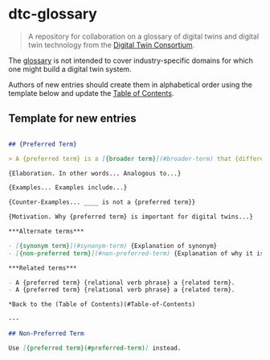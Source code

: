 # dtc-glossary

> A repository for collaboration on a glossary of digital twins and digital twin technology from the [Digital Twin Consortium](https://www.digitaltwinconsortium.org/).

The [glossary](glossary.md) is not intended to cover industry-specific domains for which one might build a digital twin system.

Authors of new entries should create them in alphabetical order using the template below and update the [Table of Contents](glossary.md#table-of-contents).

## Template for new entries

```markdown

## {Preferred Term}

> A {preferred term} is a [{broader term}](#broader-term) that {differentiating clause}.

{Elaboration. In other words... Analogous to...}

{Examples... Examples include...}

{Counter-Examples... ____ is not a {preferred term}}

{Motivation. Why {preferred term} is important for digital twins...}

***Alternate terms***

- [{synonym term}](#synonym-term) {Explanation of synonym}
- [{non-preferred term}](#non-preferred-term) {Explanation of why it is not preferred}

***Related terms***

- A {preferred term} {relational verb phrase} a {related term}.
- A {preferred term} {relational verb phrase} a {related term}.

*Back to the (Table of Contents)(#Table-of-Contents)

---

## Non-Preferred Term

Use [{preferred term}(#preferred-term)] instead.
```
